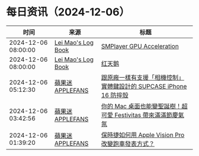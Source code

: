 ﻿# 每日资讯（2024-12-06）

|时间|来源|标题|
|---|---|---|
|2024-12-06 08:00:00|[Lei Mao's Log Book](https://leimao.github.io/atom.xml)|[SMPlayer GPU Acceleration](https://leimao.github.io/blog/SMPlayer-GPU-Acceleration/)|
|2024-12-06 08:00:00|[Lei Mao's Log Book](https://leimao.github.io/atom.xml)|[红天鹅](https://leimao.github.io/essay/%E7%BA%A2%E5%A4%A9%E9%B9%85-Red-Swarn/)|
|2024-12-06 05:12:30|[蘋果迷 APPLEFANS](https://applefans.today/feed/)|[跟原廠一樣有支援「相機控制」實體鍵設計的 SUPCASE iPhone 16 防摔殼](https://applefans.today/2024-12-supcase-iphone-16-protect-case/)|
|2024-12-06 03:42:56|[蘋果迷 APPLEFANS](https://applefans.today/feed/)|[你的 Mac 桌面也能變聖誕樹！超可愛 Festivitas 帶來滿滿節慶氣氛](https://applefans.today/2024-12-festivitas-holiday-lights-mac/)|
|2024-12-06 01:39:20|[蘋果迷 APPLEFANS](https://applefans.today/feed/)|[保時捷如何用 Apple Vision Pro 改變跑車發表方式？](https://applefans.today/2024-12-apple-vision-pro-how-to-change-porsche/)|

